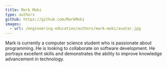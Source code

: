 ```yaml
---
title: Mark Moki
type: authors
github: https://github.com/MarkMoki
images:
  - url: /engineering-education/authors/mark-moki/avatar.jpg 
---
```

Mark is currently a computer science student who is passionate about programming. He is looking to collaborate on software development. He portrays excellent skills and demonstrates the ability to improve knowledge advancement in technology.

